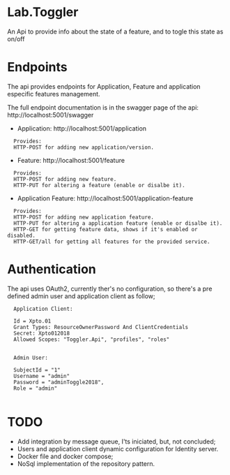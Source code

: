 # Lab.Toggler
An Api to provide info about the state of a feature, and to togle this state as on/off

# Endpoints
The api provides endpoints for Application, Feature and application especific features management. 

The full endpoint documentation is in the swagger page of the api: 
http://localhost:5001/swagger

- Application: http://localhost:5001/application
```
  Provides: 
  HTTP-POST for adding new application/version. 
```
- Feature: http://localhost:5001/feature
```
  Provides: 
  HTTP-POST for adding new feature. 
  HTTP-PUT for altering a feature (enable or disalbe it).
```
- Application Feature: http://localhost:5001/application-feature
```
  Provides: 
  HTTP-POST for adding new application feature. 
  HTTP-PUT for altering a application feature (enable or disalbe it).
  HTTP-GET for getting feature data, shows if it's enabled or disabled.
  HTTP-GET/all for getting all features for the provided service.
```

# Authentication

The api uses OAuth2, currently ther's no configuration, so there's a pre defined admin user and application client as follow;

```
  Application Client:
  
  Id = Xpto.01
  Grant Types: ResourceOwnerPassword And ClientCredentials
  Secret: Xpto012018
  Allowed Scopes: "Toggler.Api", "profiles", "roles"
  
```
```
  Admin User:
  
  SubjectId = "1"
  Username = "admin"
  Password = "adminToggle2018",                  
  Role = "admin"
  
```

# TODO

- Add integration by message queue, I'ts iniciated, but, not concluded;
- Users and application client dynamic configuration for Identity server.
- Docker file and docker compose;
- NoSql implementation of the repository pattern.
